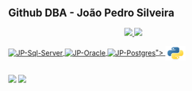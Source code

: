 ## Github DBA - João Pedro Silveira

<div align="center">
  <a href="https://github.com/joaopedrosilveira">
  <img height="150em" src="https://github-readme-stats.vercel.app/api?username=joaopedrosilveira&show_icons=false&theme=aura&include_all_commits=true&count_private=true"/>
  <img height="150em" src="https://github-readme-stats.vercel.app/api/top-langs/?username=joaopedrosilveira&layout=compact&langs_count=7&theme=aura"/>
</div>
  
  <div style="display: inline_block"><br>
  <img align="center" alt="JP-Sql-Server" height="60" width="60" src="https://www.svgrepo.com/show/303229/microsoft-sql-server-logo.svg">
  <img align="center" alt="JP-Oracle" height="60" width="60" src="https://www.svgrepo.com/show/303303/oracle-6-logo.svg">
  <img align="center" alt="JP-Postgres" height="60" width="60" src="<svg xmlns="http://www.w3.org/2000/svg" width="200" height="200" viewBox="0 0 256 264"><path d="M255.008 158.086c-1.535-4.649-5.556-7.887-10.756-8.664c-2.452-.366-5.26-.21-8.583.475c-5.792 1.195-10.089 1.65-13.225 1.738c11.837-19.985 21.462-42.775 27.003-64.228c8.96-34.689 4.172-50.492-1.423-57.64C233.217 10.847 211.614.683 185.552.372c-13.903-.17-26.108 2.575-32.475 4.549c-5.928-1.046-12.302-1.63-18.99-1.738c-12.537-.2-23.614 2.533-33.079 8.15c-5.24-1.772-13.65-4.27-23.362-5.864c-22.842-3.75-41.252-.828-54.718 8.685C6.622 25.672-.937 45.684.461 73.634c.444 8.874 5.408 35.874 13.224 61.48c4.492 14.718 9.282 26.94 14.237 36.33c7.027 13.315 14.546 21.156 22.987 23.972c4.731 1.576 13.327 2.68 22.368-4.85c1.146 1.388 2.675 2.767 4.704 4.048c2.577 1.625 5.728 2.953 8.875 3.74c11.341 2.835 21.964 2.126 31.027-1.848c.056 1.612.099 3.152.135 4.482c.06 2.157.12 4.272.199 6.25c.537 13.374 1.447 23.773 4.143 31.049c.148.4.347 1.01.557 1.657c1.345 4.118 3.594 11.012 9.316 16.411c5.925 5.593 13.092 7.308 19.656 7.308c3.292 0 6.433-.432 9.188-1.022c9.82-2.105 20.973-5.311 29.041-16.799c7.628-10.86 11.336-27.217 12.007-52.99c.087-.729.167-1.425.244-2.088l.16-1.362l1.797.158l.463.031c10.002.456 22.232-1.665 29.743-5.154c5.935-2.754 24.954-12.795 20.476-26.351"/><path fill="#336791" d="M237.906 160.722c-29.74 6.135-31.785-3.934-31.785-3.934c31.4-46.593 44.527-105.736 33.2-120.211c-30.904-39.485-84.399-20.811-85.292-20.327l-.287.052c-5.876-1.22-12.451-1.946-19.842-2.067c-13.456-.22-23.664 3.528-31.41 9.402c0 0-95.43-39.314-90.991 49.444c.944 18.882 27.064 142.873 58.218 105.422c11.387-13.695 22.39-25.274 22.39-25.274c5.464 3.63 12.006 5.482 18.864 4.817l.533-.452c-.166 1.7-.09 3.363.213 5.332c-8.026 8.967-5.667 10.541-21.711 13.844c-16.235 3.346-6.698 9.302-.471 10.86c7.549 1.887 25.013 4.561 36.813-11.958l-.47 1.885c3.144 2.519 5.352 16.383 4.982 28.952c-.37 12.568-.617 21.197 1.86 27.937c2.479 6.74 4.948 21.905 26.04 17.386c17.623-3.777 26.756-13.564 28.027-29.89c.901-11.606 2.942-9.89 3.07-20.267l1.637-4.912c1.887-15.733.3-20.809 11.157-18.448l2.64.232c7.99.363 18.45-1.286 24.589-4.139c13.218-6.134 21.058-16.377 8.024-13.686h.002"/><path fill="#FFF" d="M108.076 81.525c-2.68-.373-5.107-.028-6.335.902c-.69.523-.904 1.129-.962 1.546c-.154 1.105.62 2.327 1.096 2.957c1.346 1.784 3.312 3.01 5.258 3.28c.282.04.563.058.842.058c3.245 0 6.196-2.527 6.456-4.392c.325-2.336-3.066-3.893-6.355-4.35m88.784.073c-.256-1.831-3.514-2.353-6.606-1.923c-3.088.43-6.082 1.824-5.832 3.659c.2 1.427 2.777 3.863 5.827 3.863c.258 0 .518-.017.78-.054c2.036-.282 3.53-1.575 4.24-2.32c1.08-1.136 1.706-2.402 1.591-3.225"/><path fill="#FFF" d="M247.802 160.025c-1.134-3.429-4.784-4.532-10.848-3.28c-18.005 3.716-24.453 1.142-26.57-.417c13.995-21.32 25.508-47.092 31.719-71.137c2.942-11.39 4.567-21.968 4.7-30.59c.147-9.463-1.465-16.417-4.789-20.665c-13.402-17.125-33.072-26.311-56.882-26.563c-16.369-.184-30.199 4.005-32.88 5.183c-5.646-1.404-11.801-2.266-18.502-2.376c-12.288-.199-22.91 2.743-31.704 8.74c-3.82-1.422-13.692-4.811-25.765-6.756c-20.872-3.36-37.458-.814-49.294 7.571c-14.123 10.006-20.643 27.892-19.38 53.16c.425 8.501 5.269 34.653 12.913 59.698c10.062 32.964 21 51.625 32.508 55.464c1.347.449 2.9.763 4.613.763c4.198 0 9.345-1.892 14.7-8.33a529.832 529.832 0 0 1 20.261-22.926c4.524 2.428 9.494 3.784 14.577 3.92c.01.133.023.266.035.398a117.66 117.66 0 0 0-2.57 3.175c-3.522 4.471-4.255 5.402-15.592 7.736c-3.225.666-11.79 2.431-11.916 8.435c-.136 6.56 10.125 9.315 11.294 9.607c4.074 1.02 7.999 1.523 11.742 1.523c9.103 0 17.114-2.992 23.516-8.781c-.197 23.386.778 46.43 3.586 53.451c2.3 5.748 7.918 19.795 25.664 19.794c2.604 0 5.47-.303 8.623-.979c18.521-3.97 26.564-12.156 29.675-30.203c1.665-9.645 4.522-32.676 5.866-45.03c2.836.885 6.487 1.29 10.434 1.289c8.232 0 17.731-1.749 23.688-4.514c6.692-3.108 18.768-10.734 16.578-17.36Zm-44.106-83.48c-.061 3.647-.563 6.958-1.095 10.414c-.573 3.717-1.165 7.56-1.314 12.225c-.147 4.54.42 9.26.968 13.825c1.108 9.22 2.245 18.712-2.156 28.078a36.508 36.508 0 0 1-1.95-4.009c-.547-1.326-1.735-3.456-3.38-6.404c-6.399-11.476-21.384-38.35-13.713-49.316c2.285-3.264 8.084-6.62 22.64-4.813Zm-17.644-61.787c21.334.471 38.21 8.452 50.158 23.72c9.164 11.711-.927 64.998-30.14 110.969a171.33 171.33 0 0 0-.886-1.117l-.37-.462c7.549-12.467 6.073-24.802 4.759-35.738c-.54-4.488-1.05-8.727-.92-12.709c.134-4.22.692-7.84 1.232-11.34c.663-4.313 1.338-8.776 1.152-14.037c.139-.552.195-1.204.122-1.978c-.475-5.045-6.235-20.144-17.975-33.81c-6.422-7.475-15.787-15.84-28.574-21.482c5.5-1.14 13.021-2.203 21.442-2.016ZM66.674 175.778c-5.9 7.094-9.974 5.734-11.314 5.288c-8.73-2.912-18.86-21.364-27.791-50.624c-7.728-25.318-12.244-50.777-12.602-57.916c-1.128-22.578 4.345-38.313 16.268-46.769c19.404-13.76 51.306-5.524 64.125-1.347c-.184.182-.376.352-.558.537c-21.036 21.244-20.537 57.54-20.485 59.759c-.002.856.07 2.068.168 3.735c.362 6.105 1.036 17.467-.764 30.334c-1.672 11.957 2.014 23.66 10.111 32.109a36.275 36.275 0 0 0 2.617 2.468c-3.604 3.86-11.437 12.396-19.775 22.426Zm22.479-29.993c-6.526-6.81-9.49-16.282-8.133-25.99c1.9-13.592 1.199-25.43.822-31.79c-.053-.89-.1-1.67-.127-2.285c3.073-2.725 17.314-10.355 27.47-8.028c4.634 1.061 7.458 4.217 8.632 9.645c6.076 28.103.804 39.816-3.432 49.229c-.873 1.939-1.698 3.772-2.402 5.668l-.546 1.466c-1.382 3.706-2.668 7.152-3.465 10.424c-6.938-.02-13.687-2.984-18.819-8.34Zm1.065 37.9c-2.026-.506-3.848-1.385-4.917-2.114c.893-.42 2.482-.992 5.238-1.56c13.337-2.745 15.397-4.683 19.895-10.394c1.031-1.31 2.2-2.794 3.819-4.602l.002-.002c2.411-2.7 3.514-2.242 5.514-1.412c1.621.67 3.2 2.702 3.84 4.938c.303 1.056.643 3.06-.47 4.62c-9.396 13.156-23.088 12.987-32.921 10.526Zm69.799 64.952c-16.316 3.496-22.093-4.829-25.9-14.346c-2.457-6.144-3.665-33.85-2.808-64.447c.011-.407-.047-.8-.159-1.17a15.444 15.444 0 0 0-.456-2.162c-1.274-4.452-4.379-8.176-8.104-9.72c-1.48-.613-4.196-1.738-7.46-.903c.696-2.868 1.903-6.107 3.212-9.614l.549-1.475c.618-1.663 1.394-3.386 2.214-5.21c4.433-9.848 10.504-23.337 3.915-53.81c-2.468-11.414-10.71-16.988-23.204-15.693c-7.49.775-14.343 3.797-17.761 5.53c-.735.372-1.407.732-2.035 1.082c.954-11.5 4.558-32.992 18.04-46.59c8.489-8.56 19.794-12.788 33.568-12.56c27.14.444 44.544 14.372 54.366 25.979c8.464 10.001 13.047 20.076 14.876 25.51c-13.755-1.399-23.11 1.316-27.852 8.096c-10.317 14.748 5.644 43.372 13.315 57.129c1.407 2.521 2.621 4.7 3.003 5.626c2.498 6.054 5.732 10.096 8.093 13.046c.724.904 1.426 1.781 1.96 2.547c-4.166 1.201-11.649 3.976-10.967 17.847c-.55 6.96-4.461 39.546-6.448 51.059c-2.623 15.21-8.22 20.875-23.957 24.25Zm68.104-77.936c-4.26 1.977-11.389 3.46-18.161 3.779c-7.48.35-11.288-.838-12.184-1.569c-.42-8.644 2.797-9.547 6.202-10.503c.535-.15 1.057-.297 1.561-.473c.313.255.656.508 1.032.756c6.012 3.968 16.735 4.396 31.874 1.271l.166-.033c-2.042 1.909-5.536 4.471-10.49 6.772Z"/></svg>">
  <img align="center" alt="JP-Python" height="30" width="40" src="https://raw.githubusercontent.com/devicons/devicon/master/icons/python/python-original.svg">
</div>
  
  ##
  <div> 
  <a href = "mailto:joaopedro.silveira@soulasalle.com.br"><img src="https://img.shields.io/badge/-Gmail-%23333?style=for-the-badge&logo=gmail&logoColor=white" target="_blank"></a>
  <a href="https://www.linkedin.com/in/joaopedrosilveira/" target="_blank"><img src="https://img.shields.io/badge/-LinkedIn-%230077B5?style=for-the-badge&logo=linkedin&logoColor=white" target="_blank"></a> 
</div>
